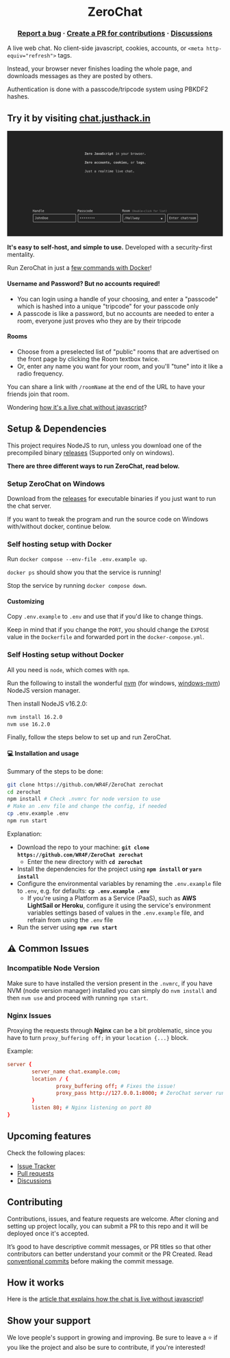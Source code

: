 <h1 align="center">
ZeroChat
</h1>

<p align="center">

<!-- [![Maintainability](https://api.codeclimate.com/v1/badges/84bdf069784f80804e43/maintainability)](https://codeclimate.com/github/WR4F/ZeroChat/maintainability)  -->
<!-- [![Releases](https://badgen.net/github/release/WR4F/ZeroChat?v=1)](https://github.com/WR4F/ZeroChat/releases) -->

</p>

<h3 align="center">
  <a href="https://github.com/WR4F/ZeroChat/issues/new">Report a bug</a>
  <span> · </span> 
  <a href="https://github.com/WR4F/ZeroChat/pulls/new">Create a PR for contributions</a>
  <span> · </span> 
  <a href="https://github.com/WR4F/ZeroChat/discussions">Discussions</a>
</h3>

A live web chat. No client-side javascript, cookies, accounts, or `<meta http-equiv="refresh">` tags.

Instead, your browser never finishes loading the whole page, and downloads messages as they are posted by others.

Authentication is done with a passcode/tripcode system using PBKDF2 hashes.

## Try it by visiting [chat.justhack.in](https://chat.justhack.in)

<a href="https://chat.justhack.in"><img src="https://raw.githubusercontent.com/WR4F/ZeroChat/master/public/images/preview.png" title="Preview of chat login page"/></a>

**It's easy to self-host, and simple to use.** Developed with a security-first mentality.

Run ZeroChat in just a [few commands with Docker](#self-hosting-with-docker)!

#### Username and Password? But no accounts required!
- You can login using a handle of your choosing, and enter a "passcode" which is hashed into a unique "tripcode" for your passcode only
- A passcode is like a password, but no accounts are needed to enter a room, everyone just proves who they are by their tripcode

#### Rooms
- Choose from a preselected list of "public" rooms that are advertised on the front page by clicking the Room textbox twice. 
- Or, enter any name you want for your room, and you'll "tune" into it like a radio frequency.

You can share a link with `/roomName` at the end of the URL to have your friends join that room.

Wondering [how it's a live chat without javascript](https://justhack.in/stateful-http)?

## Setup & Dependencies

This project requires NodeJS to run, unless you download one of the precompiled binary [releases](https://github.com/WR4F/ZeroChat/releases) (Supported only on windows).

**There are three different ways to run ZeroChat, read below.**

### Setup ZeroChat on Windows

Download from the [releases](https://github.com/WR4F/ZeroChat/releases) for executable binaries if you just want to run the chat server.

If you want to tweak the program and run the source code on Windows with/without docker, continue below.

### Self hosting setup with Docker

Run `docker compose --env-file .env.example up`.

`docker ps` should show you that the service is running!

Stop the service by running `docker compose down`.

#### Customizing

Copy `.env.example` to `.env` and use that if you'd like to change things.

Keep in mind that if you change the `PORT`, you should change the `EXPOSE` value in the `Dockerfile` and forwarded port in the `docker-compose.yml`.

### Self Hosting setup without Docker

All you need is `node`, which comes with `npm`.

Run the following to install the wonderful [nvm](https://github.com/nvm-sh/nvm/blob/master/README.md#installing-and-updating) (for windows, [windows-nvm](https://github.com/coreybutler/nvm-windows)) NodeJS version manager.

Then install NodeJS v16.2.0:

```bash
nvm install 16.2.0
nvm use 16.2.0
```

Finally, follow the steps below to set up and run ZeroChat.

#### 💻 Installation and usage

Summary of the steps to be done:

```sh
git clone https://github.com/WR4F/ZeroChat zerochat
cd zerochat
npm install # Check .nvmrc for node version to use
# Make an .env file and change the config, if needed
cp .env.example .env
npm run start
```

Explanation:

- Download the repo to your machine: **`git clone https://github.com/WR4F/ZeroChat zerochat`**
  - Enter the new directory with **`cd zerochat`**
- Install the dependencies for the project using **`npm install` or `yarn install`**
- Configure the environmental variables by renaming the `.env.example` file to `.env`, e.g. for defaults: **`cp .env.example .env`**
  - If you're using a Platform as a Service (PaaS), such as **AWS LightSail or Heroku**, configure it using the service's environment variables settings based of values in the `.env.example` file, and refrain from using the `.env` file
- Run the server using **`npm run start`**

## ⚠ Common Issues

### Incompatible Node Version

Make sure to have installed the version present in the `.nvmrc`, if you have NVM (node version manager) installed you can simply do `nvm install` and then `nvm use` and proceed with running `npm start`.

### Nginx Issues

Proxying the requests through **Nginx** can be a bit problematic, since you have to turn `proxy_buffering off;` in your `location {...}` block.

Example:
```conf
server {
        server_name chat.example.com;
        location / {
                proxy_buffering off; # Fixes the issue!
                proxy_pass http://127.0.0.1:8000; # ZeroChat server running locally on port 8000
        }
        listen 80; # Nginx listening on port 80
}
```


## Upcoming features

Check the following places:
- [Issue Tracker](https://github.com/WR4F/ZeroChat/issues)
- [Pull requests](https://github.com/WR4F/ZeroChat/pulls)
- [Discussions](https://github.com/WR4F/ZeroChat/discussions)

## Contributing

Contributions, issues, and feature requests are welcome. After cloning and setting up project locally, you can submit a PR to this repo and it will be deployed once it's accepted.

It’s good to have descriptive commit messages, or PR titles so that other contributors can better understand your commit or the PR Created. Read [conventional commits](https://www.conventionalcommits.org/en/v1.0.0-beta.3/) before making the commit message.

## How it works

Here is the [article that explains how the chat is live without javascript](https://justhack.in/stateful-http)!

## Show your support

We love people\'s support in growing and improving. Be sure to leave a ⭐️ if you like the project and 
also be sure to contribute, if you're interested!

